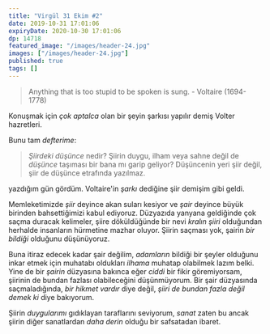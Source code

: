 ```yaml
---
title: "Virgül 31 Ekim #2"
date: 2019-10-31 17:01:06
expiryDate: 2020-10-30 17:01:06
dp: 14718
featured_image: "/images/header-24.jpg"
images: ["/images/header-24.jpg"]
published: true
tags: []
---
```




> Anything that is too stupid to be spoken is sung. - Voltaire (1694-1778)

Konuşmak için *çok aptalca* olan bir şeyin şarkısı yapılır demiş Volter
hazretleri.

Bunu tam *defterime*:

> *Şiirdeki düşünce* nedir? Şiirin duygu, ilham veya sahne değil de *düşünce*
> taşıması bir bana mı garip geliyor? Düşüncenin yeri şiir değil, şiir de düşünce
> etrafında yazılmaz.

yazdığım gün gördüm. Voltaire'in *şarkı* dediğine şiir demişim gibi geldi. 

Memleketimizde *şiir* deyince akan suları kesiyor ve *şair* deyince büyük
birinden bahsettiğimizi kabul ediyoruz. Düzyazıda yanyana geldiğinde çok saçma
duracak kelimeler, şiire döküldüğünde bir nevi *kralın şiiri* olduğundan
herhalde insanların hürmetine mazhar oluyor. Şiirin saçması yok, şairin *bir
bildiği* olduğunu düşünüyoruz.

Buna itiraz edecek kadar şair değilim, *adamların* bildiği bir şeyler olduğunu
inkar etmek için muhatabı oldukları *ilhama* muhatap olabilmek lazım belki. Yine
de bir *şairin* düzyasına bakınca eğer *ciddi* bir fikir göremiyorsam, şiirinin
de bundan fazlası olabileceğini düşünmüyorum. Bir şair düzyasında
saçmaladığında, *bir hikmet vardır* diye değil, *şiiri de bundan fazla değil
demek ki* diye bakıyorum.

Şiirin *duygularımı* gıdıklayan taraflarını seviyorum, *sanat* zaten bu ancak
şiirin diğer sanatlardan *daha derin* olduğu bir safsatadan ibaret.

